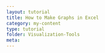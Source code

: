 ```yaml
---
layout: tutorial
title: How to Make Graphs in Excel
category: my-content
type: tutorial
folder: Visualization-Tools
meta:
---
```

